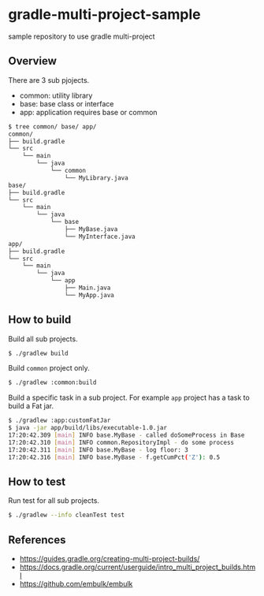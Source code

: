 # gradle-multi-project-sample

sample repository to use gradle multi-project

## Overview

There are 3 sub pjojects.

* common: utility library
* base: base class or interface
* app: application requires base or common

```bash
$ tree common/ base/ app/
common/
├── build.gradle
└── src
    └── main
        └── java
            └── common
                └── MyLibrary.java
base/
├── build.gradle
└── src
    └── main
        └── java
            └── base
                ├── MyBase.java
                └── MyInterface.java
app/
├── build.gradle
└── src
    └── main
        └── java
            └── app
                ├── Main.java
                └── MyApp.java
```

## How to build

Build all sub projects.

```bash
$ ./gradlew build
```

Build `common` project only.

```bash
$ ./gradlew :common:build
```

Build a specific task in a sub project. For example `app` project has a task to build a Fat jar.

```bash
$ ./gradlew :app:customFatJar
$ java -jar app/build/libs/executable-1.0.jar
17:20:42.309 [main] INFO base.MyBase - called doSomeProcess in Base
17:20:42.310 [main] INFO common.RepositoryImpl - do some process
17:20:42.311 [main] INFO base.MyBase - log floor: 3
17:20:42.316 [main] INFO base.MyBase - f.getCumPct('Z'): 0.5
```

## How to test

Run test for all sub projects.

```bash
$ ./gradlew --info cleanTest test
```

## References

* https://guides.gradle.org/creating-multi-project-builds/
* https://docs.gradle.org/current/userguide/intro_multi_project_builds.html
* https://github.com/embulk/embulk
